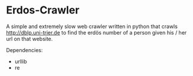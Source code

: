 # Erdos-Crawler

A simple and extremely slow web crawler written in python that crawls http://dblp.uni-trier.de to find the erdös number of a person given his / her url on that website.

Dependencies:
* urllib
* re
